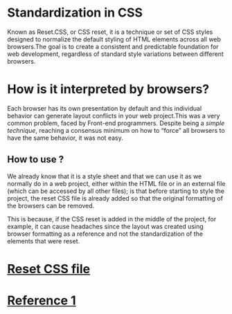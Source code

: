 # Standardization in CSS
Known as Reset.CSS, or CSS reset, it is a technique or set of CSS styles designed to normalize the default styling of HTML elements across all web browsers.The goal is to create a consistent and predictable foundation for web development, regardless of standard style variations between different browsers.

# How is it interpreted by browsers?
Each browser has its own presentation by default and this individual behavior can generate layout conflicts in your web project.This was a very common problem, faced by Front-end programmers. Despite being a *simple technique*, reaching a consensus minimum on how to “force” all browsers to have the same behavior, it was not easy.

## How to use ?
We already know that it is a style sheet and that we can use it as we normally do in a web project, either within the HTML file or in an external file (which can be accessed by all other files); is that before starting to style the project, the reset CSS file is already added so that the original formatting of the browsers can be removed.

This is because, if the CSS reset is added in the middle of the project, for example, it can cause headaches since the layout was created using browser formatting as a reference and not the standardization of the elements that were reset.

# [Reset CSS file](https://github.com/Karlos-Eduardo-Mrqs/Construction-Html-Css-Javascript/blob/main/Styling-Css/Module%206%20-%20(Components%20Html)/Normalizes-Number_14/normilize.css)

# [Reference 1](https://www.alura.com.br/artigos/o-que-e-reset-css#:~:text)
